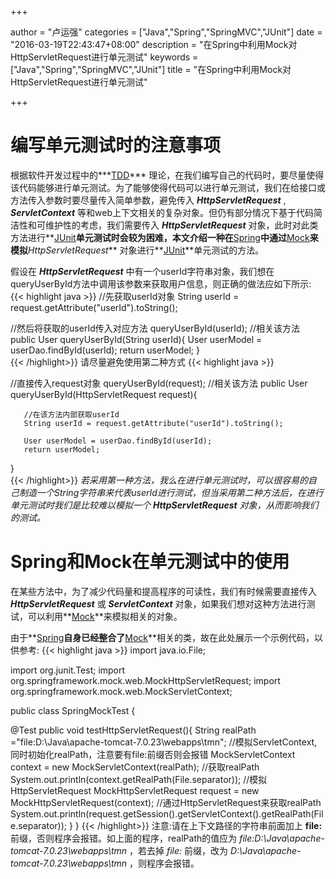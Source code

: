 +++

author = "卢运强"
categories = ["Java","Spring","SpringMVC","JUnit"]
date = "2016-03-19T22:43:47+08:00"
description = "在Spring中利用Mock对HttpServletRequest进行单元测试"
keywords = ["Java","Spring","SpringMVC","JUnit"]
title = "在Spring中利用Mock对HttpServletRequest进行单元测试"

+++

# 编写单元测试时的注意事项
根据软件开发过程中的***[TDD](https://en.wikipedia.org/wiki/Test-driven_development)*** 理论，在我们编写自己的代码时，要尽量使得该代码能够进行单元测试。为了能够使得代码可以进行单元测试，我们在给接口或方法传入参数时要尽量传入简单参数，避免传入 ***HttpServletRequest*** , ***ServletContext*** 等和web上下文相关的复杂对象。但仍有部分情况下基于代码简洁性和可维护性的考虑，我们需要传入 ***HttpServletRequest*** 对象，此时对此类方法进行**[JUnit](http://junit.org/)**单元测试时会较为困难，本文介绍一种在**[Spring](https://spring.io/)**中通过**[Mock](http://mockito.org/)**来模拟***HttpServletRequest*** 对象进行**[JUnit](http://junit.org/)**单元测试的方法。

<!--more-->
 
假设在 ***HttpServletRequest*** 中有一个userId字符串对象，我们想在queryUserById方法中调用该参数来获取用户信息，则正确的做法应如下所示:
{{< highlight java >}}
  //先获取userId对象
  String userId = request.getAttribute("userId").toString();
 
  //然后将获取的userId传入对应方法
  queryUserById(userId);
  //相关该方法
   public User queryUserById(String userId){
       User userModel = userDao.findById(userId);
       return userModel;
  }  
{{< /highlight>}}
请尽量避免使用第二种方式
{{< highlight java >}}
 
  //直接传入request对象
  queryUserById(request);
  //相关该方法
   public User queryUserById(HttpServletRequest request){
     
       //在该方法内部获取userId
       String userId = request.getAttribute("userId").toString();
 
       User userModel = userDao.findById(userId);
       return userModel;
  }  
{{< /highlight>}}
*若采用第一种方法，我么在进行单元测试时，可以很容易的自己制造一个String字符串来代表userId进行测试，但当采用第二种方法后，在进行单元测试时我们是比较难以模拟一个 **HttpServletRequest** 对象，从而影响我们的测试。*

# Spring和Mock在单元测试中的使用
在某些方法中，为了减少代码量和提高程序的可读性，我们有时候需要直接传入 ***HttpServletRequest*** 或 ***ServletContext*** 对象，如果我们想对这种方法进行测试，可以利用**[Mock](http://mockito.org/)**来模拟相关的对象。
 
由于**[Spring](https://spring.io/)**自身已经整合了**[Mock](http://mockito.org/)**相关的类，故在此处展示一个示例代码，以供参考:
{{< highlight java >}}
import java.io.File;
 
import org.junit.Test;
import org.springframework.mock.web.MockHttpServletRequest;
import org.springframework.mock.web.MockServletContext;
 
public class SpringMockTest {
 
@Test
public void testHttpServletRequest(){
	String realPath ="file:D:\\Java\\apache-tomcat-7.0.23\\webapps\\tmn";
	//模拟ServletContext,同时初始化realPath，注意要有file:前缀否则会报错
	MockServletContext context = new MockServletContext(realPath);
	//获取realPath
	System.out.println(context.getRealPath(File.separator));
	//模拟HttpServletRequest
	MockHttpServletRequest request = new MockHttpServletRequest(context);
	//通过HttpServletRequest来获取realPath
	System.out.println(request.getSession().getServletContext().getRealPath(File.separator));
	}
}
{{< /highlight>}}
注意:请在上下文路径的字符串前面加上 **file:** 前缀，否则程序会报错。如上面的程序，realPath的值应为 *file:D:\\Java\\apache-tomcat-7.0.23\\webapps\\tmn* ，若去掉 *file:* 前缀，改为 *D:\\Java\\apache-tomcat-7.0.23\\webapps\\tmn* ，则程序会报错。